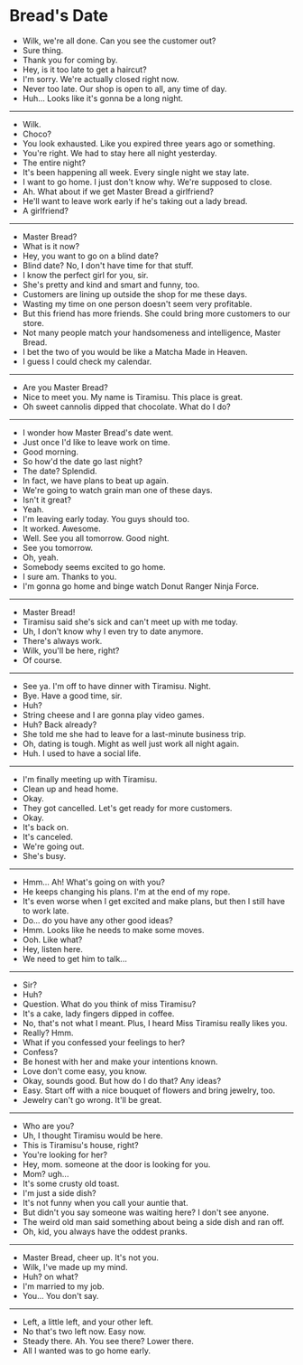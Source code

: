 # Bread's Date

- Wilk, we're all done. Can you see the customer out?
- Sure thing.
- Thank you for coming by.
- Hey, is it too late to get a haircut?
- I'm sorry. We're actually closed right now.
- Never too late. Our shop is open to all, any time of day.
- Huh... Looks like it's gonna be a long night.
* * *
- Wilk.
- Choco?
- You look exhausted. Like you expired three years ago or something.
- You're right. We had to stay here all night yesterday.
- The entire night?
- It's been happening all week. Every single night we stay late.
- I want to go home. I just don't know why. We're supposed to close.
- Ah. What about if we get Master Bread a girlfriend?
- He'll want to leave work early if he's taking out a lady bread.
- A girlfriend?
* * *
- Master Bread?
- What is it now?
- Hey, you want to go on a blind date?
- Blind date? No, I don't have time for that stuff.
- I know the perfect girl for you, sir.
- She's pretty and kind and smart and funny, too.
- Customers are lining up outside the shop for me these days.
- Wasting my time on one person doesn't seem very profitable.
- But this friend has more friends. She could bring more customers to our store.
- Not many people match your handsomeness and intelligence, Master Bread.
- I bet the two of you would be like a Matcha Made in Heaven.
- I guess I could check my calendar.
* * *
- Are you Master Bread?
- Nice to meet you. My name is Tiramisu. This place is great.
- Oh sweet cannolis dipped that chocolate. What do I do?
* * *
- I wonder how Master Bread's date went.
- Just once I'd like to leave work on time.
- Good morning.
- So how'd the date go last night?
- The date? Splendid.
- In fact, we have plans to beat up again.
- We're going to watch grain man one of these days.
- Isn't it great?
- Yeah.
- I'm leaving early today. You guys should too.
- It worked. Awesome.
- Well. See you all tomorrow. Good night.
- See you tomorrow.
- Oh, yeah.
- Somebody seems excited to go home.
- I sure am. Thanks to you.
- I'm gonna go home and binge watch Donut Ranger Ninja Force.
* * *
- Master Bread!
- Tiramisu said she's sick and can't meet up with me today.
- Uh, I don't know why I even try to date anymore.
- There's always work.
- Wilk, you'll be here, right?
- Of course.
* * *
- See ya. I'm off to have dinner with Tiramisu. Night.
- Bye. Have a good time, sir.
- Huh?
- String cheese and I are gonna play video games.
- Huh? Back already?
- She told me she had to leave for a last-minute business trip.
- Oh, dating is tough. Might as well just work all night again.
- Huh. I used to have a social life.
* * *
- I'm finally meeting up with Tiramisu.
- Clean up and head home.
- Okay.
- They got cancelled. Let's get ready for more customers.
- Okay.
- It's back on.
- It's canceled.
- We're going out.
- She's busy.
* * *
- Hmm... Ah! What's going on with you?
- He keeps changing his plans. I'm at the end of my rope.
- It's even worse when I get excited and make plans, but then I still have to work late.
- Do... do you have any other good ideas?
- Hmm. Looks like he needs to make some moves.
- Ooh. Like what?
- Hey, listen here.
- We need to get him to talk...
* * *
- Sir?
- Huh?
- Question. What do you think of miss Tiramisu?
- It's a cake, lady fingers dipped in coffee.
- No, that's not what I meant. Plus, I heard Miss Tiramisu really likes you.
- Really? Hmm.
- What if you confessed your feelings to her?
- Confess?
- Be honest with her and make your intentions known.
- Love don't come easy, you know.
- Okay, sounds good. But how do I do that? Any ideas?
- Easy. Start off with a nice bouquet of flowers and bring jewelry, too.
- Jewelry can't go wrong. It'll be great.
* * *
- Who are you?
- Uh, I thought Tiramisu would be here.
- This is Tiramisu's house, right?
- You're looking for her?
- Hey, mom. someone at the door is looking for you.
- Mom? ugh...
- It's some crusty old toast.
- I'm just a side dish?
- It's not funny when you call your auntie that.
- But didn't you say someone was waiting here? I don't see anyone.
- The weird old man said something about being a side dish and ran off.
- Oh, kid, you always have the oddest pranks.
* * *
- Master Bread, cheer up. It's not you.
- Wilk, I've made up my mind.
- Huh? on what?
- I'm married to my job.
- You... You don't say.
* * *
- Left, a little left, and your other left.
- No that's two left now. Easy now.
- Steady there. Ah. You see there? Lower there.
- All I wanted was to go home early.
